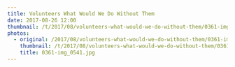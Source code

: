 ```yaml
---
title: Volunteers What Would We Do Without Them
date: 2017-08-26 12:00
thumbnail: /t/2017/08/volunteers-what-would-we-do-without-them/0361-img_0541.jpg
photos:
  - original: /2017/08/volunteers-what-would-we-do-without-them/0361-img_0541.jpg
    thumbnail: /t/2017/08/volunteers-what-would-we-do-without-them/0361-img_0541.jpg
    title: 0361-img_0541.jpg
---
```

